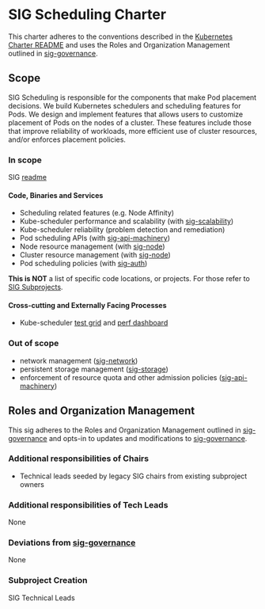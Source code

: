 # SIG Scheduling Charter

This charter adheres to the conventions described in the [Kubernetes Charter README] and uses
the Roles and Organization Management outlined in [sig-governance].

## Scope

SIG Scheduling is responsible for the components that make Pod placement decisions.
We build Kubernetes schedulers and scheduling features for Pods. We design and
implement features that allows users to customize placement of Pods on the nodes
of a cluster. These features include those that improve reliability of workloads,
more efficient use of cluster resources, and/or enforces placement policies. 

### In scope

SIG [readme]

#### Code, Binaries and Services

- Scheduling related features (e.g. Node Affinity)
- Kube-scheduler performance and scalability (with [sig-scalability](../sig-scalability))
- Kube-scheduler reliability (problem detection and remediation)
- Pod scheduling APIs (with [sig-api-machinery](../sig-api-machinery))
- Node resource management (with [sig-node](../sig-node))
- Cluster resource management (with [sig-node](../sig-node))
- Pod scheduling policies (with [sig-auth](../sig-auth))

**This is NOT** a list of specific code locations,
  or projects. For those refer to [SIG Subprojects][sig-subprojects].

#### Cross-cutting and Externally Facing Processes

- Kube-scheduler [test grid] and [perf dashboard]

### Out of scope

- network management ([sig-network](../sig-network))
- persistent storage management ([sig-storage](../sig-storage))
- enforcement of resource quota and other admission policies ([sig-api-machinery](../sig-api-machinery))

## Roles and Organization Management

This sig adheres to the Roles and Organization Management outlined in [sig-governance]
and opts-in to updates and modifications to [sig-governance].

### Additional responsibilities of Chairs

- Technical leads seeded by legacy SIG chairs from existing subproject owners

### Additional responsibilities of Tech Leads

None

### Deviations from [sig-governance]

None

### Subproject Creation

SIG Technical Leads


[test grid]: https://testgrid.k8s.io/sig-scheduling#Summary
[perf dashboard]: http://perf-dash.k8s.io/
[readme]: https://github.com/kubernetes/community/tree/master/sig-scheduling
[sig-governance]: https://github.com/kubernetes/community/blob/master/committee-steering/governance/sig-governance.md
[sig-subprojects]: https://github.com/kubernetes/community/blob/master/sig-scheduling/README.md#subprojects
[Kubernetes Charter README]: https://github.com/kubernetes/community/blob/master/committee-steering/governance/README.md